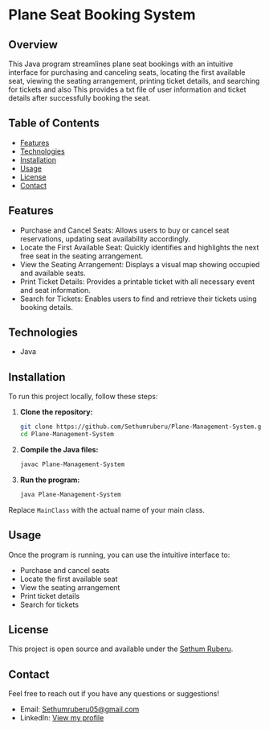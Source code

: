 # Plane Seat Booking System

## Overview

This Java program streamlines plane seat bookings with an intuitive interface for purchasing and canceling seats, locating the first available seat, viewing the seating arrangement, printing ticket details, and searching for tickets and also This provides a txt file of user information and ticket details after successfully booking the seat.


## Table of Contents

- [Features](#features)
- [Technologies](#technologies)
- [Installation](#installation)
- [Usage](#usage)
- [License](#license)
- [Contact](#contact)
  

## Features

- Purchase and Cancel Seats: Allows users to buy or cancel seat reservations, updating seat availability accordingly.
- Locate the First Available Seat: Quickly identifies and highlights the next free seat in the seating arrangement.
- View the Seating Arrangement: Displays a visual map showing occupied and available seats.
- Print Ticket Details: Provides a printable ticket with all necessary event and seat information.
- Search for Tickets: Enables users to find and retrieve their tickets using booking details.
  

## Technologies

- Java


## Installation

To run this project locally, follow these steps:

1. **Clone the repository:**

    ```sh
    git clone https://github.com/Sethumruberu/Plane-Management-System.git
    cd Plane-Management-System
    ```

2. **Compile the Java files:**

    ```sh
    javac Plane-Management-System
    ```

3. **Run the program:**

    ```sh
    java Plane-Management-System
    ```

Replace `MainClass` with the actual name of your main class.


## Usage

Once the program is running, you can use the intuitive interface to:

- Purchase and cancel seats
- Locate the first available seat
- View the seating arrangement
- Print ticket details
- Search for tickets


## License

This project is open source and available under the [Sethum Ruberu](https://www.linkedin.com/in/sethum-ruberu-90a369293/).


## Contact

Feel free to reach out if you have any questions or suggestions!

- Email: Sethumruberu05@gmail.com
- LinkedIn: [View my profile](https://www.linkedin.com/in/sethum-ruberu-90a369293/)
